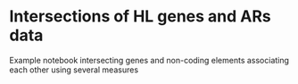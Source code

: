 # Intersections of HL genes and ARs data
Example notebook intersecting genes and non-coding elements associating each other using several measures
